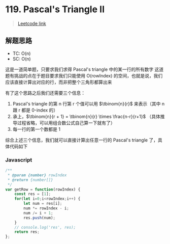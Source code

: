 # 119. Pascal's Triangle II

> [Leetcode link](https://leetcode.com/problems/pascals-triangle-ii/)

## 解题思路
- TC: O(n)
- SC: O(n)

这是一道简单题，只要求我们求得 Pascal's triangle 中的某一行的所有数字
这道题有挑战的点在于题目要求我们只能使用 O(rowIndex) 的空间，也就是说，我们应该直接计算出对应的行，而非把整个三角形都算出来

有了这个思路之后我们还需要三个信息：
1. Pascal's triangle 的第 n 行第 r 个值可以用 $\tbinom{n}{r}$ 来表示（其中 n 跟 r 都是 0-index 的）
2. 承上，$\tbinom{n}{r + 1} = \tbinom{n}{r} \times \frac{n-r}{r+1}$ （具体推导过程省略，可以用组合数公式自己算一下就有了）
3. 每一行的第一个数都是 1

综合上述三个信息，我们就可以直接计算出任意一行的 Pascal's triangle 了，具体代码如下

### Javascript

```js
/**
 * @param {number} rowIndex
 * @return {number[]}
 */
var getRow = function(rowIndex) {
    const res = [1];
    for(let i=0;i<rowIndex;i++) {
        let num = res[i];
        num *= rowIndex - i;
        num /= i + 1;
        res.push(num);
    }
    // console.log('res', res);
    return res;
};

```
